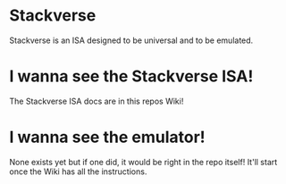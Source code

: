 # Stackverse

Stackverse is an ISA designed to be universal and to be emulated.

# I wanna see the Stackverse ISA!

The Stackverse ISA docs are in this repos Wiki!

# I wanna see the emulator!

None exists yet but if one did, it would be right in the repo itself! It'll start once the Wiki has all the instructions.

